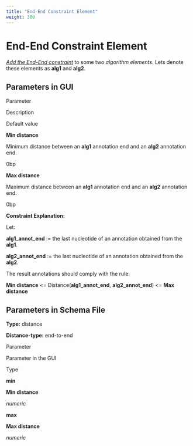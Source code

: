```yaml
---
title: "End-End Constraint Element"
weight: 300
---
```



# End-End Constraint Element

[_Add the End-End constraint_](../../manipulating-query-designer-element/adding-constraint-element) to some two _algorithm elements_. Lets denote these elements as **alg1** and **alg2**.

Parameters in GUI
-----------------

Parameter

Description

Default value

**Min distance**

Minimum distance between an **alg1** annotation end and an **alg2** annotation end.

0bp

**Max distance**

Maximum distance between an **alg1** annotation end and an **alg2** annotation end.

0bp

**Constraint Explanation:**

Let:

**alg1\_annot\_end** := the last nucleotide of an annotation obtained from the **alg1**.

**alg2\_annot\_end** := the last nucleotide of an annotation obtained from the **alg2**.

The result annotations should comply with the rule:

**Min distance** <= Distance(**alg1\_annot\_end**, **alg2\_annot\_end**) <= **Max distance**

Parameters in Schema File
-------------------------

**Type:** distance

**Distance-type:** end-to-end

Parameter

Parameter in the GUI

Type

**min**

**Min distance**

_numeric_

**max**

**Max distance**

_numeric_
